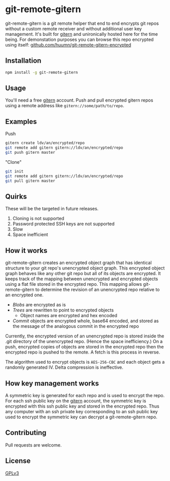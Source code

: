 # git-remote-gitern

git-remote-gitern is a git remote helper that end to end encrypts git repos without a custom remote receiver and without additional user key management. It's built for [gitern](https://gitern.com) and unironically hosted here for the time being. For demonstation purposes you can browse this repo encrypted using itself: [github.com/huumn/git-remote-gitern-encrypted](https://github.com/huumn/git-remote-gitern-encrypted)

## Installation

```bash
npm install -g git-remote-gitern
```

## Usage

You'll need a free [gitern](https://gitern.com) account. Push and pull encrypted gitern repos using a remote address like `gitern://some/path/to/repo`.

## Examples

Push
```bash
gitern create ldv/an/encrypted/repo
git remote add gitern gitern://ldv/an/encrypted/repo
git push gitern master
```

"Clone" 
```bash
git init
git remote add gitern gitern://ldv/an/encrypted/repo
git pull gitern master
```

## Quirks
These will be the targeted in future releases.

1. Cloning is not supported
2. Password protected SSH keys are not supported
3. Slow
4. Space inefficient

## How it works
git-remote-gitern creates an encrypted object graph that has identical structure to your git repo's unencrypted object graph. This encrypted object graph behaves like any other git repo but all of its objects are encrypted. It keeps track of the mapping between unencrypted and encrypted objects using a flat file stored in the encrypted repo. This mapping allows git-remote-gitern to determine the revision of an unencrypted repo relative to an encrypted one.

- *Blobs* are encrypted as is
- *Trees* are rewritten to point to encrypted objects
    - Object names are encrypted and hex encoded
- *Commit* objects are encrypted whole, base64 encoded, and stored as the message of the analogous commit in the encrypted repo

Currently, the encrypted version of an unencrypted repo is stored inside the .git directory of the unencrypted repo. (Hence the space inefficiency.) On a push, encrypted copies of objects are stored in the encrypted repo then the encrypted repo is pushed to the remote. A fetch is this process in reverse.

The algorithm used to encrypt objects is `AES-256-CBC` and each object gets a randomly generated IV. Delta compression is ineffective.

## How key management works
A symmetric key is generated for each repo and is used to encrypt the repo. For each ssh public key on the [gitern](https://gitern.com) account, the symmetric key is encrypted with this ssh public key and stored in the encrypted repo. Thus any computer with an ssh private key corresponding to an ssh public key used to encrypt the symmetric key can decrypt a git-remote-gitern repo.

## Contributing
Pull requests are welcome.

## License
[GPLv3](https://choosealicense.com/licenses/gpl-3.0/)
